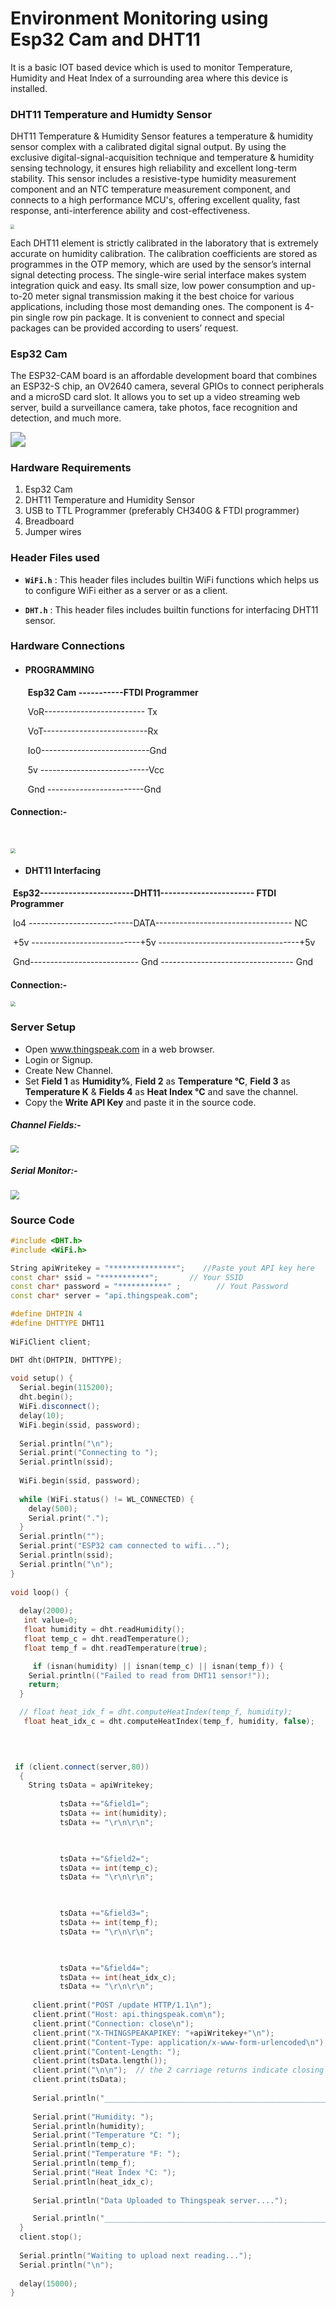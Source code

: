 # Environment Monitoring using Esp32 Cam and DHT11

It is a basic IOT based device which is used to monitor Temperature, Humidity and Heat Index of a surrounding area where this device is installed.

### DHT11 Temperature and Humidty Sensor

DHT11 Temperature & Humidity Sensor features a temperature & humidity sensor complex with a calibrated digital signal output. By using the exclusive digital-signal-acquisition technique and temperature & humidity sensing technology, it ensures high reliability and excellent long-term stability. This sensor includes a resistive-type humidity measurement component and an NTC temperature measurement component, and connects to a high performance  MCU's, offering excellent quality, fast response, anti-interference ability and cost-effectiveness.



<img src="images\DHT11.jpg" style="zoom:40%;" />



Each DHT11 element is strictly calibrated in the laboratory that is extremely accurate on humidity calibration. The calibration coefficients are stored as programmes in the OTP memory, which are used by the sensor’s internal signal detecting process. The single-wire serial interface makes system integration quick and easy. Its small size, low power consumption and up-to-20 meter signal transmission making it the best choice for various applications, including those most demanding ones. The component is 4-pin single row pin package. It is convenient to connect and special packages can be provided according to users’ request.



### Esp32 Cam

The ESP32-CAM board is an affordable development board that combines an ESP32-S chip, an OV2640 camera, several GPIOs to connect peripherals and a microSD card slot. It allows you to set up a video streaming web server, build a surveillance camera, take photos, face recognition and detection, and much more.



<img src="images\Esp32_cam.jfif" style="zoom:150%;" />





### Hardware Requirements

1. Esp32 Cam
2. DHT11 Temperature and Humidity Sensor
3. USB to TTL Programmer (preferably CH340G & FTDI programmer)
4. Breadboard
5. Jumper wires

### Header Files used

-  **`WiFi.h`** : This header files includes builtin WiFi functions which helps us to configure WiFi either as a  server or as a client.

-  **`DHT.h`** : This header files includes builtin functions for interfacing DHT11 sensor.

### Hardware Connections

- #### **PROGRAMMING**

  ​                                             **Esp32 Cam -----------FTDI Programmer**

  ​                                                   VoR------------------------- Tx

  ​                                                   VoT--------------------------Rx

  ​                                                   Io0---------------------------Gnd

  ​                                                    5v ---------------------------Vcc

  ​                                                   Gnd  ------------------------Gnd



####           Connection:-

​              

<img src="images\Esp32_Programming.jpg" style="zoom:50%;" />



- #### **DHT11 Interfacing**

​                                              **Esp32-----------------------DHT11----------------------- FTDI Programmer**

​                                                 Io4 --------------------------DATA---------------------------------- NC

​                                                +5v ---------------------------+5v  -----------------------------------+5v

​                                                Gnd--------------------------- Gnd --------------------------------- Gnd



####       **Connection**:-

<img src="images\DHT11_connection.jpg" style="zoom:50%;" />

### Server Setup



- Open www.thingspeak.com in a web browser.
- Login or Signup.
- Create New Channel.
- Set    **Field 1** as **Humidity%**,   **Field 2**  as **Temperature  °C**, **Field 3**  as **Temperature  K**  &  **Fields 4** as **Heat Index °C** and save the channel.
- Copy the **Write API Key** and paste it in the source code.



##### Channel Fields:-

<img src="images\1.png" style="zoom:80%;" />

##### Serial Monitor:-

<img src="images\2.png" style="zoom:90%;" />

### Source Code



```c++
#include <DHT.h>
#include <WiFi.h>

String apiWritekey = "***************";    //Paste yout API key here
const char* ssid = "***********";       // Your SSID 
const char* password = "***********" ;        // Yout Password
const char* server = "api.thingspeak.com";

#define DHTPIN 4
#define DHTTYPE DHT11
 
WiFiClient client;

DHT dht(DHTPIN, DHTTYPE);
 
void setup() {
  Serial.begin(115200);
  dht.begin();
  WiFi.disconnect();
  delay(10);
  WiFi.begin(ssid, password);
 
  Serial.println("\n");
  Serial.print("Connecting to ");
  Serial.println(ssid);
   
  WiFi.begin(ssid, password);
 
  while (WiFi.status() != WL_CONNECTED) {
    delay(500);
    Serial.print(".");
  }
  Serial.println("");
  Serial.print("ESP32 cam connected to wifi...");
  Serial.println(ssid);
  Serial.println("\n");
}
 
void loop() {
  
  delay(2000);
   int value=0;
   float humidity = dht.readHumidity();
   float temp_c = dht.readTemperature();
   float temp_f = dht.readTemperature(true);

     if (isnan(humidity) || isnan(temp_c) || isnan(temp_f)) {
    Serial.println(("Failed to read from DHT11 sensor!"));
    return;
  }

  // float heat_idx_f = dht.computeHeatIndex(temp_f, humidity);
   float heat_idx_c = dht.computeHeatIndex(temp_f, humidity, false);


  
     
 if (client.connect(server,80))
  {   
    String tsData = apiWritekey;
           
           tsData +="&field1=";
           tsData += int(humidity);
           tsData += "\r\n\r\n";


          
           tsData +="&field2=";
           tsData += int(temp_c);
           tsData += "\r\n\r\n";


          
           tsData +="&field3=";
           tsData += int(temp_f);
           tsData += "\r\n\r\n";


          
           tsData +="&field4=";
           tsData += int(heat_idx_c);
           tsData += "\r\n\r\n";
 
     client.print("POST /update HTTP/1.1\n");
     client.print("Host: api.thingspeak.com\n");
     client.print("Connection: close\n");
     client.print("X-THINGSPEAKAPIKEY: "+apiWritekey+"\n");
     client.print("Content-Type: application/x-www-form-urlencoded\n");
     client.print("Content-Length: ");
     client.print(tsData.length());
     client.print("\n\n");  // the 2 carriage returns indicate closing of Header fields & starting of data
     client.print(tsData);
     
     Serial.println("_______________________________________________________________");
     
     Serial.print("Humidity: ");
     Serial.println(humidity);
     Serial.print("Temperature °C: ");
     Serial.println(temp_c);
     Serial.print("Temperature °F: ");
     Serial.println(temp_f);
     Serial.print("Heat Index °C: ");
     Serial.println(heat_idx_c);
     
     Serial.println("Data Uploaded to Thingspeak server....");

     Serial.println("_______________________________________________________________");
  }
  client.stop();
  
  Serial.println("Waiting to upload next reading...");
  Serial.println("\n");
  
  delay(15000);
}
```

